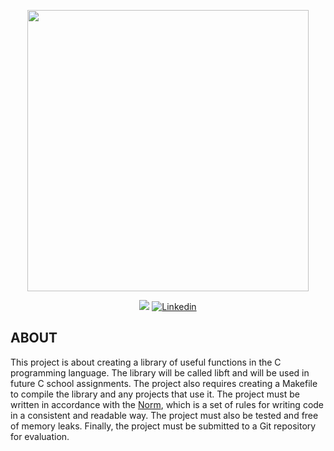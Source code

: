 <p align="center">
    <img src="https://github.com/rrofly/rrofly/blob/main/images/42-Lisboa_CMYK_Horizontal.jpg" height=450/>
</p>

<p align="center">
<img src="https://img.shields.io/badge/State-In_Progress-blue"/>
<a href='https://www.linkedin.com/in/rofly' target="_blank"><img alt='Linkedin' src='https://img.shields.io/badge/LinkedIn-100000?style=flat-square&logo=Linkedin&logoColor=white&labelColor=0A66C2&color=0A66C2'/></a>
</p>



## ABOUT
This project is about creating a library of useful functions in the C programming language. 
The library will be called libft and will be used in future C school assignments. 
The project also requires creating a Makefile to compile the library and any projects that use it. The project must be written in accordance with the [Norm](https://github.com/42School/norminette/blob/master/pdf/en.norm.pdf), which is a set of rules for writing code in a consistent and readable way. 
The project must also be tested and free of memory leaks. Finally, the project must be submitted to a Git repository for evaluation.
